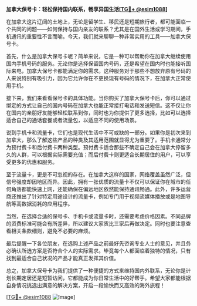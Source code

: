 **加拿大保号卡：轻松保持国内联系，畅享异国生活[[TG💪+ @esim1088](https://t.me/s/esim1088)]**

在加拿大这片辽阔的土地上，无论是留学生、移民还是短期旅行者，都可能面临一个共同的问题——如何保持与国内亲友的联系？尤其是在国外生活或学习期间，手机通讯的重要性不言而喻。今天，我们就来聊聊一种非常实用的工具——加拿大保号卡。

首先，什么是加拿大保号卡呢？简单来说，它是一种可以帮助你在加拿大继续使用国内手机号码的服务。无论你是选择保留国内号码，还是希望在国内时也能接听国际来电，加拿大保号卡都能满足你的需求。这种服务对于那些不想放弃原有号码的人来说特别有吸引力，因为它允许你在不更换现有号码的情况下，在加拿大正常使用手机。

接下来，我们来看看保号卡的具体功能。当你购买了加拿大保号卡后，你可以通过绑定的方式让自己的国内号码在加拿大也能正常接打电话和发送短信。这不仅让你在国内的亲朋好友能够轻松联系到你，同时也为你提供了更多选择，比如可以选择适合自己的通话套餐或者流量包，以适应不同的使用场景。

说到手机卡和流量卡，它们也是现代生活中不可或缺的一部分。如果你是初次来到加拿大，那么了解这些产品的种类及其适用范围就显得尤为重要了。手机卡通常分为预付费卡和后付费卡两种类型。预付费卡适合那些不确定自己会在加拿大停留多久的人群，可以根据实际需要充值；而后付费卡则更适合长期居住的用户，可以享受更多的优惠和服务。

至于流量卡，更是不可忽视的存在。在加拿大这样的国家，网络覆盖虽然广泛，但信号强度却因地区而异。因此，拥有一张优质的流量卡不仅可以保证你在城市的任何角落都能快速上网，还能确保在偏远地区依然能保持通讯畅通。此外，许多运营商还推出了针对特定用途设计的流量卡，例如专门用于视频流媒体播放或是地图导航等高数据消耗的应用程序。

当然，在选择合适的保号卡、手机卡或流量卡时，还需要考虑价格因素。不同品牌的资费标准可能会有所差异，所以建议大家货比三家后再做决定。同时也要注意查看相关条款细则，避免不必要的麻烦。

最后提醒一下各位朋友，在选购上述产品之前最好先咨询专业人士的意见，并且务必确认所选方案是否符合个人的实际需求。毕竟每个人都面临着独特的情况，只有找到最适合自己状况的产品才能真正发挥其价值。

总之，加拿大保号卡为我们提供了一种便捷的方式来维持国内外联系，无论你是计划长期定居还是短暂访问，它都能成为你日常生活中的好帮手。希望大家都能根据自身情况挑选出满意的解决方案，开启一段愉快而又高效的海外旅程！

[[TG💪+ @esim1088](https://t.me/s/esim1088) ![Image](https://i.postimg.cc/4NQfJmqS/Snipaste-2025-05-13-00-14-12.png)]